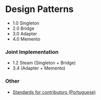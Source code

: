 # Design Patterns
  * 1.0 Singleton
  * 2.0 Bridge
  * 3.0 Adapter
  * 4.0 Memento

### Joint Implementation
  * 1.2 Steam (Singleton + Bridge)
  * 3.4 (Adapter + Memento)

### Other
* [Standards for contributors (Portuguese)]()
